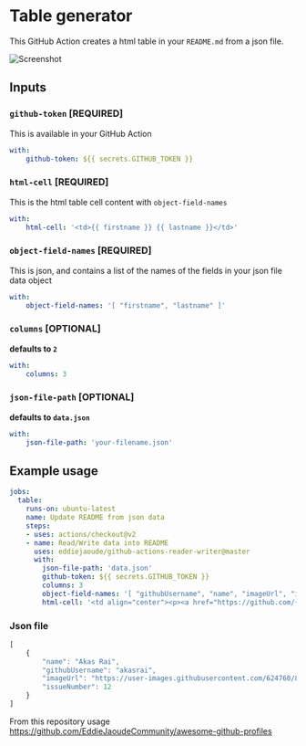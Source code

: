 # Table generator

This GitHub Action creates a html table in your `README.md` from a json file.

![Screenshot](https://user-images.githubusercontent.com/624760/91109172-0f905980-e672-11ea-8126-16276c821914.png)

## Inputs

### `github-token` [REQUIRED]

This is available in your GitHub Action

```yaml
with:
    github-token: ${{ secrets.GITHUB_TOKEN }}
```

### `html-cell` [REQUIRED]

This is the html table cell content with `object-field-names`

```yaml
with:
    html-cell: '<td>{{ firstname }} {{ lastname }}</td>'
```

### `object-field-names` [REQUIRED]

This is json, and contains a list of the names of the fields in your json file data object

```yaml
with:
    object-field-names: '[ "firstname", "lastname" ]'
```

### `columns` [OPTIONAL]

**defaults to `2`**

```yaml
with:
    columns: 3
```

### `json-file-path` [OPTIONAL]

**defaults to `data.json`**

```yaml
with:
    json-file-path: 'your-filename.json'
```

## Example usage

```yaml
jobs:
  table:
    runs-on: ubuntu-latest
    name: Update README from json data
    steps:
    - uses: actions/checkout@v2
    - name: Read/Write data into README
      uses: eddiejaoude/github-actions-reader-writer@master
      with:
        json-file-path: 'data.json'
        github-token: ${{ secrets.GITHUB_TOKEN }}
        columns: 3
        object-field-names: '[ "githubUsername", "name", "imageUrl", "issueNumber" ]'
        html-cell: '<td align="center"><p><a href="https://github.com/{{ githubUsername }}">{{ name }}</a></p><img src="{{ imageUrl }}" /><p><a href="https://github.com/EddieJaoudeCommunity/awesome-github-profiles/issues/{{ issueNumber }}">(:100: give your vote)</a></p></td>'
```

### Json file

```typescript
[
    {
        "name": "Akas Rai",
        "githubUsername": "akasrai",
        "imageUrl": "https://user-images.githubusercontent.com/624760/88123456-d40df580-cbc2-11ea-9add-a7fc8675b243.png",
        "issueNumber": 12
    }
]
```

From this repository usage https://github.com/EddieJaoudeCommunity/awesome-github-profiles

